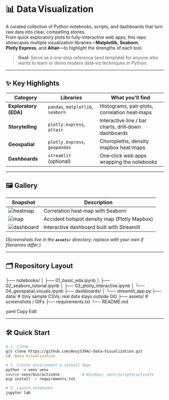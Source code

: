 # 📊 Data Visualization

A curated collection of Python notebooks, scripts, and dashboards that turn raw data into clear, compelling stories.  
From quick exploratory plots to fully–interactive web apps, this repo showcases multiple visualization libraries—**Matplotlib**, **Seaborn**, **Plotly Express**, and **Altair**—to highlight the strengths of each tool.

> **Goal:** Serve as a one‑stop reference (and template) for anyone who wants to learn or demo modern data‑viz techniques in Python.

---

## ✨ Key Highlights

| Category              | Libraries                    | What you’ll find                                     |
|-----------------------|------------------------------|------------------------------------------------------|
| **Exploratory (EDA)** | `pandas`, `matplotlib`, `seaborn` | Histograms, pair‑plots, correlation heat‑maps        |
| **Storytelling**      | `plotly.express`, `altair`   | Interactive line / bar charts, drill‑down dashboards |
| **Geospatial**        | `plotly.express`, `geopandas`| Choropleths, density mapbox heat‑maps                |
| **Dashboards**        | `streamlit` (optional)       | One‑click web apps wrapping the notebooks            |

---

## 🖼️ Gallery

| Snapshot | Description |
|----------|-------------|
| ![heatmap](assets/corr_heatmap.png) | Correlation heat‑map with Seaborn |
| ![map](assets/density_map.png) | Accident hotspot density map (Plotly Mapbox) |
| ![dashboard](assets/streamlit_demo.gif) | Interactive dashboard built with Streamlit |

*(Screenshots live in the **`assets/`** directory; replace with your own if filenames differ.)*

---

## 🗂️ Repository Layout
├── notebooks/
│ ├── 01_basic_eda.ipynb
│ ├── 02_seaborn_tutorial.ipynb
│ ├── 03_plotly_interactive.ipynb
│ └── 04_geospatial_visuals.ipynb
├── dashboards/
│ └── streamlit_app.py
├── data/ # (tiny sample CSVs; real data stays outside Git)
├── assets/ # screenshots / GIFs
├── requirements.txt
└── README.md

yaml
Copy
Edit

---

## 🛠️ Quick Start

```bash
# 1. Clone
git clone https://github.com/AnujS394/-Data-Visualization.git
cd -Data-Visualization

# 2. Create environment & install deps
python -m venv venv
source venv/bin/activate          # Windows: venv\Scripts\activate
pip install -r requirements.txt

# 3. Launch notebooks
jupyter lab
